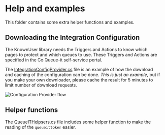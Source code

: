 # Help and examples
This folder contains some extra helper functions and examples.


## Downloading the Integration Configuration
The KnownUser library needs the Triggers and Actions to know which pages to protect and which queues to use. 
These Triggers and Actions are specified in the Go Queue-it self-service portal.

The [IntegrationConfigProvider.cs](https://github.com/queueit/KnownUser.V3.ASPNET/blob/master/Documentation/IntegrationConfigProvider.cs) file is an example of how 
the download and caching of the configuration can be done. 
*This is just an example*, but if you make your own downloader, please cache the result for 5 minutes to limit number of download requests.

![Configuration Provider flow](https://github.com/queueit/KnownUser.V3.ASPNET/blob/master/Documentation/ConfigurationProviderExample.PNG)


## Helper functions
The [QueueITHelpsers.cs](https://github.com/queueit/KnownUser.V3.ASPNET/blob/master/Documentation/QueueITHelpers.cs) file includes some helper function 
to make the reading of the `queueittoken` easier. 



